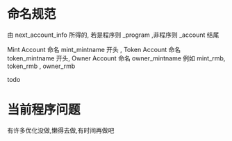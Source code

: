 

# 命名规范

由 next_account_info 所得的, 若是程序则 _program ,非程序则 _account 结尾

Mint Account 命名 mint_mintname 开头 , Token Account 命名 token_mintname 开头, Owner Account 命名 owner_mintname
例如 mint_rmb, token_rmb , owner_rmb

todo

# 当前程序问题
有许多优化没做,懒得去做,有时间再做吧
